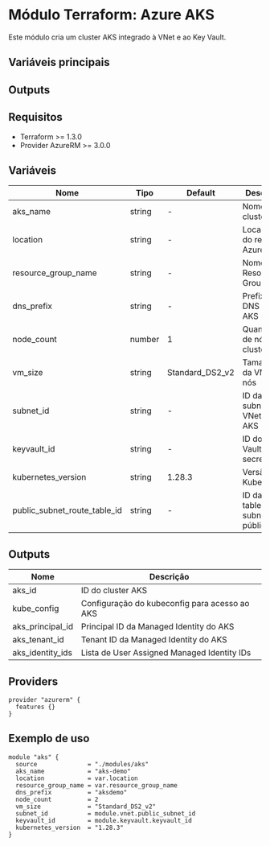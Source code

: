# Módulo Terraform: Azure AKS

Este módulo cria um cluster AKS integrado à VNet e ao Key Vault.

## Variáveis principais

## Outputs

## Requisitos
- Terraform >= 1.3.0
- Provider AzureRM >= 3.0.0

## Variáveis
| Nome                 | Tipo      | Default           | Descrição                                 |
|----------------------|-----------|-------------------|--------------------------------------------|
| aks_name             | string    | -                 | Nome do cluster AKS                        |
| location             | string    | -                 | Localização do recurso Azure               |
| resource_group_name  | string    | -                 | Nome do Resource Group                     |
| dns_prefix           | string    | -                 | Prefixo DNS para o AKS                     |
| node_count           | number    | 1                 | Quantidade de nós do cluster               |
| vm_size              | string    | Standard_DS2_v2   | Tamanho da VM dos nós                      |
| subnet_id            | string    | -                 | ID da subnet da VNet para o AKS            |
| keyvault_id          | string    | -                 | ID do Key Vault para secrets               |
| kubernetes_version   | string    | 1.28.3            | Versão do Kubernetes                       |
| public_subnet_route_table_id | string | -             | ID da route table da subnet pública        |

## Outputs
| Nome         | Descrição                                      |
|--------------|------------------------------------------------|
| aks_id       | ID do cluster AKS                              |
| kube_config  | Configuração do kubeconfig para acesso ao AKS  |
| aks_principal_id | Principal ID da Managed Identity do AKS     |
| aks_tenant_id    | Tenant ID da Managed Identity do AKS        |
| aks_identity_ids | Lista de User Assigned Managed Identity IDs |

## Providers
```hcl
provider "azurerm" {
  features {}
}
```

## Exemplo de uso
```hcl
module "aks" {
  source              = "./modules/aks"
  aks_name            = "aks-demo"
  location            = var.location
  resource_group_name = var.resource_group_name
  dns_prefix          = "aksdemo"
  node_count          = 2
  vm_size             = "Standard_DS2_v2"
  subnet_id           = module.vnet.public_subnet_id
  keyvault_id         = module.keyvault.keyvault_id
  kubernetes_version  = "1.28.3"
}
```

